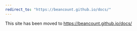```yaml
---
redirect_to: "https://beancount.github.io/docs/"
---
```


This site has been moved to https://beancount.github.io/docs/